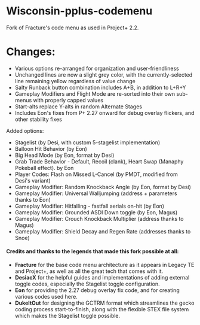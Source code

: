 # Wisconsin-pplus-codemenu

Fork of Fracture's code menu as used in Project+ 2.2.

# Changes:
- Various options re-arranged for organization and user-friendliness
- Unchanged lines are now a slight grey color, with the currently-selected line remaining yellow regardless of value change
- Salty Runback button combination includes A+B, in addition to L+R+Y
- Gameplay Modifiers and Flight Mode are re-sorted into their own sub-menus with properly capped values
- Start-alts replace Y-alts in random Alternate Stages
- Includes Eon's fixes from P+ 2.27 onward for debug overlay flickers, and other stability fixes

Added options:
- Stagelist (by Desi, with custom 5-stagelist implementation)
- Balloon Hit Behavior (by Eon)
- Big Head Mode (by Eon, format by Desi)
- Grab Trade Behavior - Default, Recoil (clank), Heart Swap (Manaphy Pokeball effect). by Eon
- Player Codes: Flash on Missed L-Cancel (by PMDT, modified from Desi's variant)
- Gameplay Modifier: Random Knockback Angle (by Eon, format by Desi)
- Gameplay Modifier: Universal Walljumping (address + parameters thanks to Eon)
- Gameplay Modifier: Hitfalling - fastfall aerials on-hit (by Eon)
- Gameplay Modifier: Grounded ASDI Down toggle (by Eon, Magus)
- Gameplay Modifier: Crouch Knockback Multiplier (address thanks to Magus)
- Gameplay Modifier: Shield Decay and Regen Rate (addresses thanks to Snoe)


#### Credits and thanks to the legends that made this fork possible at all:  
- **Fracture** for the base code menu architecture as it appears in Legacy TE and Project+, as well as all the great tech that comes with it.  
- **DesiacX** for the helpful guides and implementations of adding external toggle codes, especially the Stagelist toggle configuration.  
- **Eon** for providing the 2.27 debug overlay fix code, and for creating various codes used here.  
- **DukeItOut** for designing the GCTRM format which streamlines the gecko coding process start-to-finish, along with the flexible STEX file system which makes the Stagelist toggle possible.
